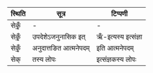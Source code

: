 | स्थिति | सूत्र | टिप्पणी |
| ----- | ------- | ------ |
| सेकृँ॒ | - | - |
| सेकृँ॒ | उपदेशेऽजनुनासिक इत् | ऋँ-इत्यस्य इत्संज्ञा |
| सेकृँ॒ | अनुदात्तङित आत्मनेपदम् | इति आत्मनेपदम् |
| सेक् | तस्य लोपः | इत्संज्ञकस्य लोपः |
